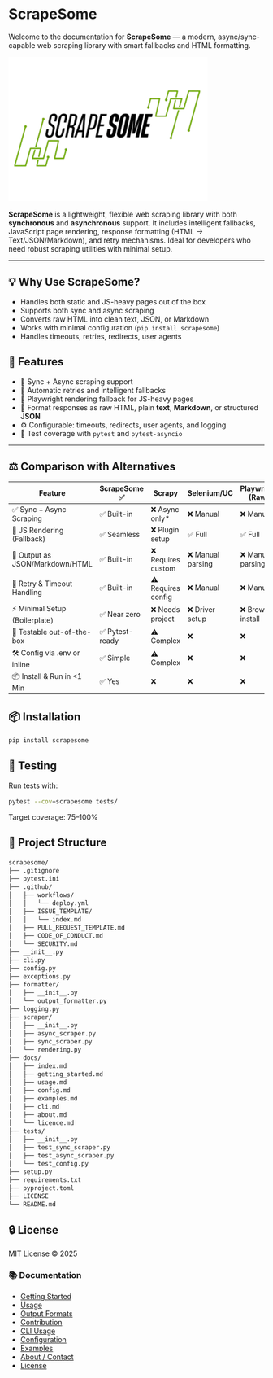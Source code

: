 # ScrapeSome

Welcome to the documentation for **ScrapeSome** — a modern, async/sync-capable web scraping library with smart fallbacks and HTML formatting.

![Scrapesome Logo](https://raw.githubusercontent.com/scrapesome/scrapesome/refs/heads/main/docs/assets/images/favicon.png)

**ScrapeSome** is a lightweight, flexible web scraping library with both **synchronous** and **asynchronous** support. It includes intelligent fallbacks, JavaScript page rendering, response formatting (HTML → Text/JSON/Markdown), and retry mechanisms. Ideal for developers who need robust scraping utilities with minimal setup.

---

## 💡 Why Use ScrapeSome?

- Handles both static and JS-heavy pages out of the box
- Supports both sync and async scraping
- Converts raw HTML into clean text, JSON, or Markdown
- Works with minimal configuration (`pip install scrapesome`)
- Handles timeouts, retries, redirects, user agents


## 🚀 Features

- 🔁 Sync + Async scraping support
- 🔄 Automatic retries and intelligent fallbacks
- 🧪 Playwright rendering fallback for JS-heavy pages
- 📝 Format responses as raw HTML, plain **text**, **Markdown**, or structured **JSON**
- ⚙️ Configurable: timeouts, redirects, user agents, and logging
- 🧪 Test coverage with `pytest` and `pytest-asyncio`

---

## ⚖ Comparison with Alternatives

| Feature                          | ScrapeSome ✅       | Scrapy              | Selenium/UC         | Playwright (Raw)     |
|----------------------------------|---------------------|---------------------|----------------------|----------------------|
| ✅ Sync + Async Scraping         | ✅ Built-in         | ❌ Async only*      | ❌ Manual            | ❌ Manual            |
| 🧠 JS Rendering (Fallback)       | ✅ Seamless         | ❌ Plugin setup     | ✅ Full              | ✅ Full              |
| 📝 Output as JSON/Markdown/HTML | ✅ Built-in         | ❌ Requires custom  | ❌ Manual parsing    | ❌ Manual parsing    |
| 🔁 Retry & Timeout Handling      | ✅ Built-in         | ⚠️ Requires config  | ❌ Manual            | ❌ Manual            |
| ⚡ Minimal Setup (Boilerplate)   | ✅ Near zero        | ❌ Needs project    | ❌ Driver setup      | ❌ Browser install   |
| 🧪 Testable out-of-the-box       | ✅ Pytest-ready     | ⚠️ Complex          | ❌                   | ❌                   |
| 🛠️ Config via .env or inline     | ✅ Simple           | ⚠️ Complex          | ❌                   | ❌                   |
| 📦 Install & Run in <1 Min       | ✅ Yes              | ❌                  | ❌                   | ❌                   |




## 📦 Installation

```bash
pip install scrapesome
```

## 🧪 Testing
Run tests with:

```bash
pytest --cov=scrapesome tests/
```
Target coverage: 75–100%

## 📁 Project Structure

```text
scrapesome/
├── .gitignore
├── pytest.ini
├── .github/
│   ├── workflows/
│   │   └── deploy.yml
│   ├── ISSUE_TEMPLATE/
│   │   └── index.md
│   ├── PULL_REQUEST_TEMPLATE.md
│   ├── CODE_OF_CONDUCT.md
│   └── SECURITY.md
├── __init__.py
├── cli.py
├── config.py
├── exceptions.py
├── formatter/
│   ├── __init__.py
│   └── output_formatter.py
├── logging.py
├── scraper/
│   ├── __init__.py
│   ├── async_scraper.py
│   ├── sync_scraper.py
│   └── rendering.py
├── docs/
│   ├── index.md
│   ├── getting_started.md
│   ├── usage.md
│   ├── config.md
│   ├── examples.md
│   ├── cli.md
│   ├── about.md
│   └── licence.md
├── tests/
│   ├── __init__.py
│   ├── test_sync_scraper.py
│   ├── test_async_scraper.py
│   └── test_config.py
├── setup.py
├── requirements.txt
├── pyproject.toml
├── LICENSE
└── README.md
```

## 🔒 License
MIT License © 2025

### 📚 Documentation

- [Getting Started](getting-started.md)
- [Usage](usage.md)
- [Output Formats](output-formats.md)
- [Contribution](contribution.md)
- [CLI Usage](cli.md)
- [Configuration](config.md)
- [Examples](examples.md)
- [About / Contact](about.md)
- [License](licence.md)